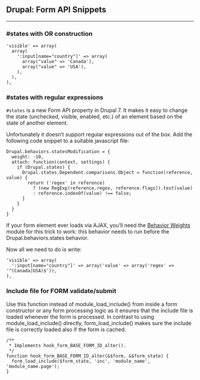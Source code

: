 ## Drupal: Form API Snippets
- - -

### #states with OR construction

    'visible' => array(
      array(
        ':input[name="country"]' => array(
          array("value" => 'Canada'),
          array("value" => 'USA'),
        ),
      ),
    ),

### #states with regular expressions
`#states` is a new Form API property in Drupal 7. It makes it easy to change the state (unchecked, visible, enabled, etc.) of an element based on the state of another element. 

Unfortunately it doesn’t support regular expressions out of the box. Add the following code snippet to a suitable javascript file:

    Drupal.behaviors.statesModification = {
      weight: -10, 
      attach: function(context, settings) { 
        if (Drupal.states) { 
          Drupal.states.Dependent.comparisons.Object = function(reference, value) { 
            return ('regex' in reference)
              ? (new RegExp(reference.regex, reference.flags)).test(value)
              : reference.indexOf(value) !== false;
          } 
        } 
      }
    }

If your form element ever loads via AJAX, you’ll need the [Behavior Weights](https://drupal.org/project/behavior_weights) module for this trick to work: this behavior needs to run before the Drupal.behaviors.states behavior.

Now all we need to do is write:

    'visible' => array(
      ':input[name="country"]' => array('value' => array('regex' => '^(Canada|USA)$')),
    ),

### Include file for FORM validate/submit
Use this function instead of module_load_include() from inside a form constructor or any form processing logic as it ensures that the include file is loaded whenever the form is processed. In contrast to using module_load_include() directly, form_load_include() makes sure the include file is correctly loaded also if the form is cached.

    /**
     * Implements hook_form_BASE_FORM_ID_alter().
     */
    function hook_form_BASE_FORM_ID_alter(&$form, &$form_state) {
      form_load_include($form_state, 'inc', 'module_name', 'module_name.page');
    }

